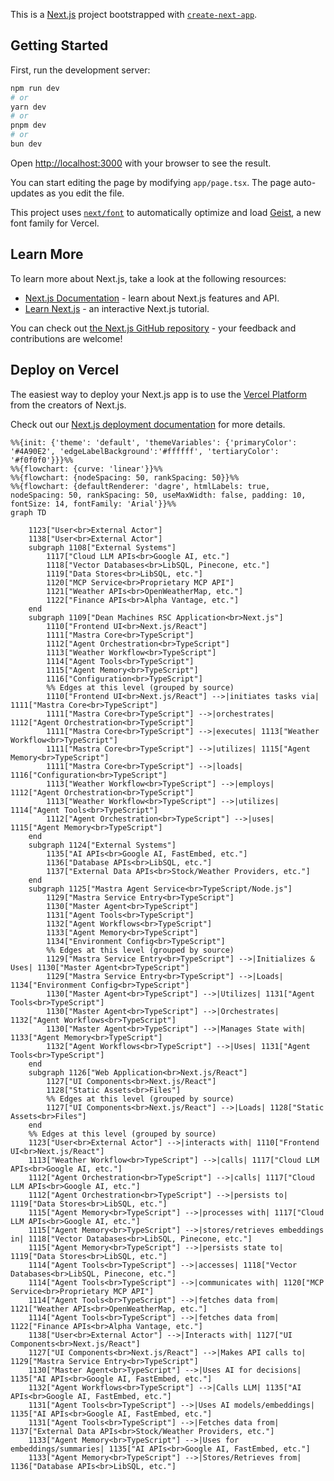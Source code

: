 This is a [Next.js](https://nextjs.org) project bootstrapped with [`create-next-app`](https://nextjs.org/docs/app/api-reference/cli/create-next-app).

## Getting Started

First, run the development server:

```bash
npm run dev
# or
yarn dev
# or
pnpm dev
# or
bun dev
```

Open [http://localhost:3000](http://localhost:3000) with your browser to see the result.

You can start editing the page by modifying `app/page.tsx`. The page auto-updates as you edit the file.

This project uses [`next/font`](https://nextjs.org/docs/app/building-your-application/optimizing/fonts) to automatically optimize and load [Geist](https://vercel.com/font), a new font family for Vercel.

## Learn More

To learn more about Next.js, take a look at the following resources:

- [Next.js Documentation](https://nextjs.org/docs) - learn about Next.js features and API.
- [Learn Next.js](https://nextjs.org/learn) - an interactive Next.js tutorial.

You can check out [the Next.js GitHub repository](https://github.com/vercel/next.js) - your feedback and contributions are welcome!

## Deploy on Vercel

The easiest way to deploy your Next.js app is to use the [Vercel Platform](https://vercel.com/new?utm_medium=default-template&filter=next.js&utm_source=create-next-app&utm_campaign=create-next-app-readme) from the creators of Next.js.

Check out our [Next.js deployment documentation](https://nextjs.org/docs/app/building-your-application/deploying) for more details.

```mermaid
%%{init: {'theme': 'default', 'themeVariables': {'primaryColor': '#4A90E2', 'edgeLabelBackground':'#ffffff', 'tertiaryColor': '#f0f0f0'}}}%%
%%{flowchart: {curve: 'linear'}}%%
%%{flowchart: {nodeSpacing: 50, rankSpacing: 50}}%%
%%{flowchart: {defaultRenderer: 'dagre', htmlLabels: true, nodeSpacing: 50, rankSpacing: 50, useMaxWidth: false, padding: 10, fontSize: 14, fontFamily: 'Arial'}}%%
graph TD

    1123["User<br>External Actor"]
    1138["User<br>External Actor"]
    subgraph 1108["External Systems"]
        1117["Cloud LLM APIs<br>Google AI, etc."]
        1118["Vector Databases<br>LibSQL, Pinecone, etc."]
        1119["Data Stores<br>LibSQL, etc."]
        1120["MCP Service<br>Proprietary MCP API"]
        1121["Weather APIs<br>OpenWeatherMap, etc."]
        1122["Finance APIs<br>Alpha Vantage, etc."]
    end
    subgraph 1109["Dean Machines RSC Application<br>Next.js"]
        1110["Frontend UI<br>Next.js/React"]
        1111["Mastra Core<br>TypeScript"]
        1112["Agent Orchestration<br>TypeScript"]
        1113["Weather Workflow<br>TypeScript"]
        1114["Agent Tools<br>TypeScript"]
        1115["Agent Memory<br>TypeScript"]
        1116["Configuration<br>TypeScript"]
        %% Edges at this level (grouped by source)
        1110["Frontend UI<br>Next.js/React"] -->|initiates tasks via| 1111["Mastra Core<br>TypeScript"]
        1111["Mastra Core<br>TypeScript"] -->|orchestrates| 1112["Agent Orchestration<br>TypeScript"]
        1111["Mastra Core<br>TypeScript"] -->|executes| 1113["Weather Workflow<br>TypeScript"]
        1111["Mastra Core<br>TypeScript"] -->|utilizes| 1115["Agent Memory<br>TypeScript"]
        1111["Mastra Core<br>TypeScript"] -->|loads| 1116["Configuration<br>TypeScript"]
        1113["Weather Workflow<br>TypeScript"] -->|employs| 1112["Agent Orchestration<br>TypeScript"]
        1113["Weather Workflow<br>TypeScript"] -->|utilizes| 1114["Agent Tools<br>TypeScript"]
        1112["Agent Orchestration<br>TypeScript"] -->|uses| 1115["Agent Memory<br>TypeScript"]
    end
    subgraph 1124["External Systems"]
        1135["AI APIs<br>Google AI, FastEmbed, etc."]
        1136["Database APIs<br>LibSQL, etc."]
        1137["External Data APIs<br>Stock/Weather Providers, etc."]
    end
    subgraph 1125["Mastra Agent Service<br>TypeScript/Node.js"]
        1129["Mastra Service Entry<br>TypeScript"]
        1130["Master Agent<br>TypeScript"]
        1131["Agent Tools<br>TypeScript"]
        1132["Agent Workflows<br>TypeScript"]
        1133["Agent Memory<br>TypeScript"]
        1134["Environment Config<br>TypeScript"]
        %% Edges at this level (grouped by source)
        1129["Mastra Service Entry<br>TypeScript"] -->|Initializes & Uses| 1130["Master Agent<br>TypeScript"]
        1129["Mastra Service Entry<br>TypeScript"] -->|Loads| 1134["Environment Config<br>TypeScript"]
        1130["Master Agent<br>TypeScript"] -->|Utilizes| 1131["Agent Tools<br>TypeScript"]
        1130["Master Agent<br>TypeScript"] -->|Orchestrates| 1132["Agent Workflows<br>TypeScript"]
        1130["Master Agent<br>TypeScript"] -->|Manages State with| 1133["Agent Memory<br>TypeScript"]
        1132["Agent Workflows<br>TypeScript"] -->|Uses| 1131["Agent Tools<br>TypeScript"]
    end
    subgraph 1126["Web Application<br>Next.js/React"]
        1127["UI Components<br>Next.js/React"]
        1128["Static Assets<br>Files"]
        %% Edges at this level (grouped by source)
        1127["UI Components<br>Next.js/React"] -->|Loads| 1128["Static Assets<br>Files"]
    end
    %% Edges at this level (grouped by source)
    1123["User<br>External Actor"] -->|interacts with| 1110["Frontend UI<br>Next.js/React"]
    1113["Weather Workflow<br>TypeScript"] -->|calls| 1117["Cloud LLM APIs<br>Google AI, etc."]
    1112["Agent Orchestration<br>TypeScript"] -->|calls| 1117["Cloud LLM APIs<br>Google AI, etc."]
    1112["Agent Orchestration<br>TypeScript"] -->|persists to| 1119["Data Stores<br>LibSQL, etc."]
    1115["Agent Memory<br>TypeScript"] -->|processes with| 1117["Cloud LLM APIs<br>Google AI, etc."]
    1115["Agent Memory<br>TypeScript"] -->|stores/retrieves embeddings in| 1118["Vector Databases<br>LibSQL, Pinecone, etc."]
    1115["Agent Memory<br>TypeScript"] -->|persists state to| 1119["Data Stores<br>LibSQL, etc."]
    1114["Agent Tools<br>TypeScript"] -->|accesses| 1118["Vector Databases<br>LibSQL, Pinecone, etc."]
    1114["Agent Tools<br>TypeScript"] -->|communicates with| 1120["MCP Service<br>Proprietary MCP API"]
    1114["Agent Tools<br>TypeScript"] -->|fetches data from| 1121["Weather APIs<br>OpenWeatherMap, etc."]
    1114["Agent Tools<br>TypeScript"] -->|fetches data from| 1122["Finance APIs<br>Alpha Vantage, etc."]
    1138["User<br>External Actor"] -->|Interacts with| 1127["UI Components<br>Next.js/React"]
    1127["UI Components<br>Next.js/React"] -->|Makes API calls to| 1129["Mastra Service Entry<br>TypeScript"]
    1130["Master Agent<br>TypeScript"] -->|Uses AI for decisions| 1135["AI APIs<br>Google AI, FastEmbed, etc."]
    1132["Agent Workflows<br>TypeScript"] -->|Calls LLM| 1135["AI APIs<br>Google AI, FastEmbed, etc."]
    1131["Agent Tools<br>TypeScript"] -->|Uses AI models/embeddings| 1135["AI APIs<br>Google AI, FastEmbed, etc."]
    1131["Agent Tools<br>TypeScript"] -->|Fetches data from| 1137["External Data APIs<br>Stock/Weather Providers, etc."]
    1133["Agent Memory<br>TypeScript"] -->|Uses for embeddings/summaries| 1135["AI APIs<br>Google AI, FastEmbed, etc."]
    1133["Agent Memory<br>TypeScript"] -->|Stores/Retrieves from| 1136["Database APIs<br>LibSQL, etc."]
```
